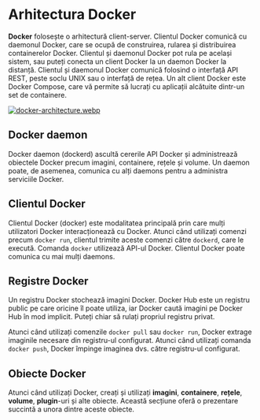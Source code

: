 # Arhitectura Docker

**Docker** folosește o arhitectură client-server. Clientul Docker comunică cu daemonul Docker, care se ocupă de construirea, rularea și distribuirea containerelor Docker. Clientul și daemonul Docker pot rula pe același sistem, sau puteți conecta un client Docker la un daemon Docker la distanță. Clientul și daemonul Docker comunică folosind o interfață API REST, peste soclu UNIX sau o interfață de rețea. Un alt client Docker este Docker Compose, care vă permite să lucrați cu aplicații alcătuite dintr-un set de containere.


[![docker-architecture.webp](https://i.postimg.cc/1zwK7BNv/docker-architecture.webp)](https://postimg.cc/v189cWhn)

## Docker daemon
Docker daemon (dockerd) ascultă cererile API Docker și administrează obiectele Docker precum imagini, containere, rețele și volume. Un daemon poate, de asemenea, comunica cu alți daemons pentru a administra serviciile Docker.

## Clientul Docker
Clientul Docker (docker) este modalitatea principală prin care mulți utilizatori Docker interacționează cu Docker. Atunci când utilizați comenzi precum `docker run`, clientul trimite aceste comenzi către `dockerd`, care le execută. Comanda `docker` utilizează API-ul Docker. Clientul Docker poate comunica cu mai mulți daemons.

## Registre Docker
Un registru Docker stochează imagini Docker. Docker Hub este un registru public pe care oricine îl poate utiliza, iar Docker caută imagini pe Docker Hub în mod implicit. Puteți chiar să rulați propriul registru privat.

Atunci când utilizați comenzile `docker pull` sau `docker run`, Docker extrage imaginile necesare din registru-ul configurat. Atunci când utilizați comanda `docker push`, Docker împinge imaginea dvs. către registru-ul configurat.

## Obiecte Docker
Atunci când utilizați Docker, creați și utilizați **imagini**, **containere**, **rețele**, **volume**, **plugin**-uri și alte obiecte. Această secțiune oferă o prezentare succintă a unora dintre aceste obiecte.